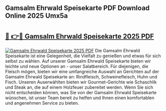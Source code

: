 ## Gamsalm Ehrwald Speisekarte PDF Download Online 2025 Umx5a

# <h2><a href="http://gc69zi.nevu.top/?p=Gamsalm+Ehrwald+Speisekarte">🔗 👉🔴 Gamsalm Ehrwald Speisekarte 2025 PDF</a></h2>

[![Gamsalm Ehrwald Speisekarte 2025 PDF](https://i.imgur.com/dBaPXMq.png)](http://gc69zi.nevu.top/?p=Gamsalm+Ehrwald+Speisekarte)
Die Gamsalm Ehrwald Speisekarte ist eine Gelegenheit, die Vielfalt zu genießen und etwas für sich selbst zu wählen. Auf unserer Gamsalm Ehrwald Speisekarte bieten wir leichte und neue Optionen an - unser Salatbereich. Für diejenigen, die Fleisch mögen, bieten wir eine umfangreiche Auswahl an Gerichten auf der Gamsalm Ehrwald Speisekarte an: Rindfleisch, Schweinefleisch, Huhn und Fisch. Unseren Auserwählten bieten wir Gourmet-Gerichte wie Schaschlik und Steak an, die auf einem Holzfeuer zubereitet werden. Wenn Sie sich nicht entscheiden können, was Sie von der Gamsalm Ehrwald Speisekarte wünschen, ist unser Team bereit zu helfen und Ihnen einen komfortablen und angenehmen Service zu bieten.
